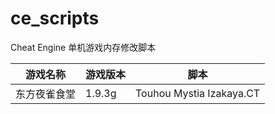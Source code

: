# ce_scripts

Cheat Engine 单机游戏内存修改脚本

| 游戏名称 | 游戏版本        | 脚本          |
| -------- | ------------- | ----------- |
| 东方夜雀食堂 | 1.9.3g |Touhou Mystia Izakaya.CT |

